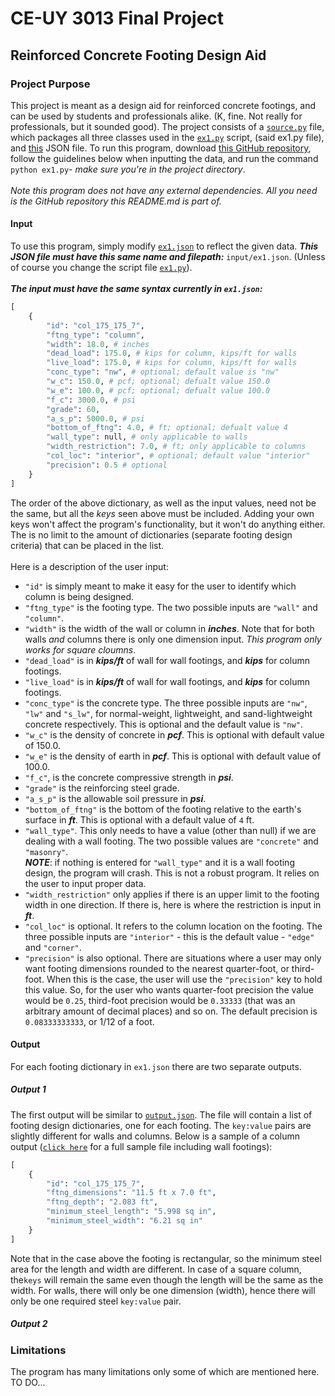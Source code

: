 # CE-UY 3013 Final Project

## Reinforced Concrete Footing Design Aid

### Project Purpose

This project is meant as a design aid for reinforced concrete footings, and 
can be used by students and professionals alike. (K, fine. Not really for 
professionals, but it sounded good). The project consists of a 
[`source.py`](https://github.com/aryeludmir/ceuy3013-final-project--footings/blob/main/source.py)
file, which packages all three classes used in the 
[`ex1.py`](https://github.com/aryeludmir/ceuy3013-final-project--footings/blob/main/ex1.py)
script, (said ex1.py file), and 
[this](https://github.com/aryeludmir/ceuy3013-final-project--footings/blob/main/input/ex1.json)
JSON file. To run this program, download [this
GitHub repository](https://github.com/aryeludmir/ceuy3013-final-project--footings.git),
follow the guidelines below when inputting the data, and run the command `python ex1.py`-
*make sure you're in the project directory*. 
<br />
<br />
*Note this program does not have any external dependencies. All you need is the
GitHub repository this README.md is part of.*

#### Input
To use this program, simply modify
[`ex1.json`](https://github.com/aryeludmir/ceuy3013-final-project--footings/blob/main/input/ex1.json)
to reflect the given data. ***This JSON file must have this same name and filepath:*** `input/ex1.json`.
(Unless of course you change the script file
[`ex1.py`](https://github.com/aryeludmir/ceuy3013-final-project--footings/blob/main/ex1.py)).
<br />
<br />
***The input must have the same syntax currently in `ex1.json`:***
<br />
```python
[
    {
        "id": "col_175_175_7",
        "ftng_type": "column",
        "width": 18.0, # inches
        "dead_load": 175.0, # kips for column, kips/ft for walls
        "live_load": 175.0, # kips for column, kips/ft for walls
        "conc_type": "nw", # optional; default value is "nw"
        "w_c": 150.0, # pcf; optional; defualt value 150.0
        "w_e": 100.0, # pcf; optional; defualt value 100.0
        "f_c": 3000.0, # psi
        "grade": 60,
        "a_s_p": 5000.0, # psi
        "bottom_of_ftng": 4.0, # ft; optional; defualt value 4
        "wall_type": null, # only applicable to walls
        "width_restriction": 7.0, # ft; only applicable to columns
        "col_loc": "interior", # optional; default value "interior"
        "precision": 0.5 # optional
    }
]
```
The order of the above dictionary, as well as the input values, need not 
be the same, but all the *keys* seen above must be included. Adding your
own keys won't affect the program's functionality, but it won't do anything either.
The is no limit to the amount of dictionaries (separate footing design criteria) 
that can be placed in the list.
<br />
<br />
Here is a description of the user input:
<br />
* `"id"` is simply meant to make it easy for the user to identify
which column is being designed.
* `"ftng_type"` is the footing type. The two possible inputs are
`"wall"` and `"column"`.
* `"width"` is the width of the wall or column in ***inches***. Note that
for both walls *and* columns there is only one dimension input. *This
program only works for square cloumns*.
* `"dead_load"` is in ***kips/ft*** of wall for wall footings, and ***kips***
 for column footings.
* `"live_load"` is in ***kips/ft*** of wall for wall footings, and ***kips***
for column footings.
* `"conc_type"` is the concrete type. The three possible inputs are 
`"nw"`, `"lw"` and `"s_lw"`, for normal-weight, lightweight, and sand-lightweight
concrete respectively. This is optional and the default value is `"nw"`.
* `"w_c"` is the density of concrete in ***pcf***. This is optional with default 
 value of 150.0.
* `"w_e"` is the density of earth in ***pcf***. This is optional with default 
 value of 100.0.
* `"f_c"`, is the concrete compressive strength in ***psi***.
* `"grade"` is the reinforcing steel grade.
* `"a_s_p"` is the allowable soil pressure in ***psi***.
* `"bottom_of_ftng"` is the bottom of the footing relative to 
the earth's surface in ***ft***. This is optional with a default value of `4` ft.
* `"wall_type"`. This only needs to have a value (other than null) if we are 
dealing with a wall footing. The two possible values are `"concrete"` and `"masonry"`.
<br />***NOTE***: if nothing is entered for `"wall_type"` and it is a wall
footing design, the program will crash. This is not a robust program. It relies
on the user to input proper data.
* `"width_restriction"` only applies if there is an upper limit to the footing width 
in one direction. If there is, here is where the restriction is input in ***ft***.
* `"col_loc"` is optional. It refers to the column location on the footing. The three 
possible inputs are `"interior"` - this is the default value - `"edge"` and `"corner"`.
* `"precision"` is also optional. There are situations where a user may only 
 want footing dimensions rounded to the nearest quarter-foot, or third-foot. 
 When this is the case, the user will use the `"precision"` key to hold this value.
 So, for the user who wants quarter-foot precision the value would be `0.25`, third-foot precision
 would be `0.33333` (that was an arbitrary amount of decimal places) and so on. The
 default precision is `0.08333333333`, or 1/12 of a foot.

#### Output
For each footing dictionary in `ex1.json` there are two separate outputs.
##### Output 1
The first output will be similar to
[`output.json`](https://github.com/aryeludmir/ceuy3013-final-project--footings/blob/main/output/output.json).
The file will contain a list of footing design dictionaries, one for each footing.
The `key:value` pairs are slightly different for walls and columns. Below is a sample
of a column output 
([`click here`](https://github.com/aryeludmir/ceuy3013-final-project--footings/blob/main/output/output.json)
for a full sample file including wall footings):
```python
[       
    {
        "id": "col_175_175_7",
        "ftng_dimensions": "11.5 ft x 7.0 ft",
        "ftng_depth": "2.083 ft",
        "minimum_steel_length": "5.998 sq in",
        "minimum_steel_width": "6.21 sq in"
    }
]
```
Note that in the case above the footing is rectangular, so the minimum steel area
for the length and width are different. In case of a square column, the`keys`
will remain the same even though the length will be the same as the width. For walls,
there will only be one dimension (width), hence there will only be one required steel
`key:value` pair.
##### Output 2
### Limitations
The program has many limitations only some of which are mentioned here.
TO DO...
